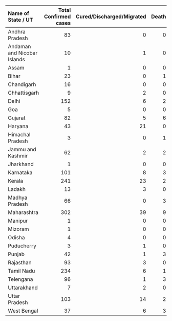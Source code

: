 | Name of State / UT          |   Total Confirmed cases |   Cured/Discharged/Migrated |   Death |
|:----------------------------|------------------------:|----------------------------:|--------:|
| Andhra Pradesh              |                      83 |                           0 |       0 |
| Andaman and Nicobar Islands |                      10 |                           1 |       0 |
| Assam                       |                       1 |                           0 |       0 |
| Bihar                       |                      23 |                           0 |       1 |
| Chandigarh                  |                      16 |                           0 |       0 |
| Chhattisgarh                |                       9 |                           2 |       0 |
| Delhi                       |                     152 |                           6 |       2 |
| Goa                         |                       5 |                           0 |       0 |
| Gujarat                     |                      82 |                           5 |       6 |
| Haryana                     |                      43 |                          21 |       0 |
| Himachal Pradesh            |                       3 |                           0 |       1 |
| Jammu and Kashmir           |                      62 |                           2 |       2 |
| Jharkhand                   |                       1 |                           0 |       0 |
| Karnataka                   |                     101 |                           8 |       3 |
| Kerala                      |                     241 |                          23 |       2 |
| Ladakh                      |                      13 |                           3 |       0 |
| Madhya Pradesh              |                      66 |                           0 |       3 |
| Maharashtra                 |                     302 |                          39 |       9 |
| Manipur                     |                       1 |                           0 |       0 |
| Mizoram                     |                       1 |                           0 |       0 |
| Odisha                      |                       4 |                           0 |       0 |
| Puducherry                  |                       3 |                           1 |       0 |
| Punjab                      |                      42 |                           1 |       3 |
| Rajasthan                   |                      93 |                           3 |       0 |
| Tamil Nadu                  |                     234 |                           6 |       1 |
| Telengana                   |                      96 |                           1 |       3 |
| Uttarakhand                 |                       7 |                           2 |       0 |
| Uttar Pradesh               |                     103 |                          14 |       2 |
| West Bengal                 |                      37 |                           6 |       3 |